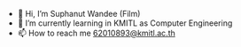 - 👋 Hi, I’m Suphanut Wandee (Film)
- 🌱 I’m currently learning in KMITL as Computer Engineering
- 📫 How to reach me 62010893@kmitl.ac.th

<!---
Filmsuphanut/Filmsuphanut is a ✨ special ✨ repository because its `README.md` (this file) appears on your GitHub profile.
You can click the Preview link to take a look at your changes.
--->
